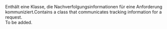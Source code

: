 <Namespace Name="Microsoft.Azure.NotificationHubs.Tracing">
  <Docs>
    <summary><span data-ttu-id="e704a-101">Enthält eine Klasse, die Nachverfolgungsinformationen für eine Anforderung kommuniziert.</span><span class="sxs-lookup"><span data-stu-id="e704a-101">Contains a class that communicates tracking information for a request.</span></span></summary> 
    <remarks>To be added.</remarks>
  </Docs>
</Namespace>

